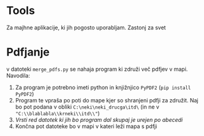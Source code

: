 # Tools
Za majhne aplikacije, ki jih pogosto uporabljam. Zastonj za svet

# Pdfjanje
v datoteki `merge_pdfs.py` se nahaja program ki združi več pdfjev v mapi. 
Navodila: 
1. Za program je potrebno imeti python in knjižnjico `PyPDF2` (`pip install PyPDF2`)
2. Program te vpraša po poti do mape kjer so shranjeni pdfji za združit. Naj bo pot podana v obliki `C:\neki\neki_drucga\itd\` (in ne v `"C:\\blablabla\\krneki\\itd\\"`)
3. *Vrsti red datotek ki jih bo program dal skupaj je urejen po abecedi*
4. Končna pot datoteke bo v mapi v kateri leži mapa s pdfji
